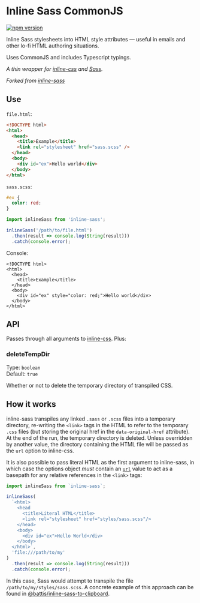 # Inline Sass CommonJS

[![npm version](https://badge.fury.io/js/inline-sass-commonjs.svg)](https://badge.fury.io/js/inline-sass-commonjs)

Inline Sass stylesheets into HTML style attributes &mdash; useful in emails and other lo-fi HTML authoring situations.

Uses CommonJS and includes Typescript typings.

_A thin wrapper for [inline-css](https://github.com/jonkemp/inline-css) and [Sass](https://github.com/sass/dart-sass)._

_Forked from [inline-sass](https://github.com/battis/inline-sass)_

## Use

`file.html`:

```html
<!DOCTYPE html>
<html>
  <head>
    <title>Example</title>
    <link rel="stylesheet" href="sass.scss" />
  </head>
  <body>
    <div id="ex">Hello world</div>
  </body>
</html>
```

`sass.scss`:

```scss
#ex {
  color: red;
}
```

```javascript
import inlineSass from 'inline-sass';

inlineSass('/path/to/file.html')
  .then(result => console.log(String(result)))
  .catch(console.error);
```

Console:

```
<!DOCTYPE html>
<html>
  <head>
    <title>Example</title>
  </head>
  <body>
    <div id="ex" style="color: red;">Hello world</div>
  </body>
</html>
```

## API

Passes through all arguments to [inline-css](https://github.com/jonkemp/inline-css#api). Plus:

### deleteTempDir

Type: `boolean`<br>
Default: `true`

Whether or not to delete the temporary directory of transpiled CSS.

## How it works

inline-sass transpiles any linked `.sass` or `.scss` files into a temporary directory, re-writing the `<link>` tags in the HTML to refer to the temporary `.css` files (but storing the original href in the `data-original-href` attribute). At the end of the run, the temporary directory is deleted. Unless overridden by another value, the directory containing the HTML file will be passed as the `url` option to inline-css.

It is also possible to pass literal HTML as the first argument to inline-sass, in which case the options object _must_ contain an [`url`](https://www.npmjs.com/package/inline-css#optionsurl) value to act as a basepath for any relative references in the `<link>` tags:

```javascript
import inlineSass from `inline-sass`;

inlineSass(
  `<html>
    <head
      <title>Literal HTML</title>
      <link rel="stylesheet" href="styles/sass.scss"/>
    </head>
    <body>
      <div id="ex">Hello World</div>
    </body>
  </html>`,
  'file:///path/to/my'
)
  .then(result => console.log(String(result)))
  .catch(console.error);
```

In this case, Sass would attempt to transpile the file `/path/to/my/styles/sass.scss`. A concrete example of this approach can be found in [@battis/inline-sass-to-clipboard](https://github.com/battis/inline-sass-to-clipboard/blob/054ef93260f05192071fff5f41374280179aa669/index.js#L38-L68).
